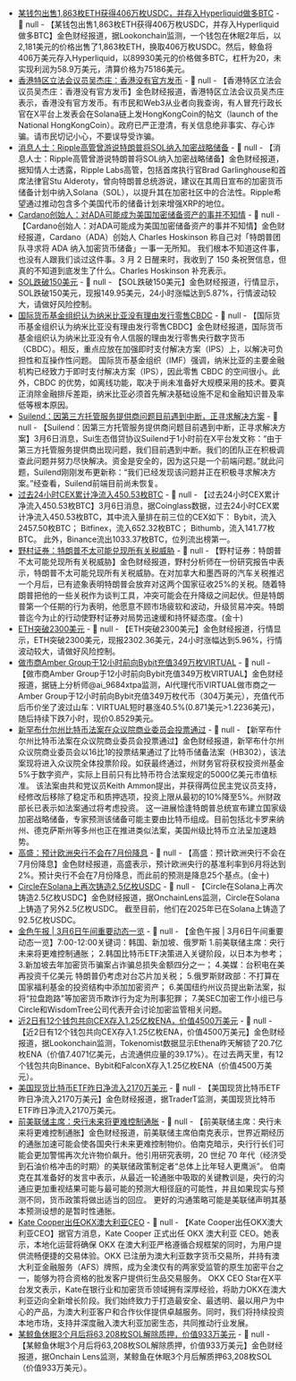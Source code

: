 - [某钱包出售1,863枚ETH获得406万枚USDC，并存入Hyperliquid做多BTC](https://x.com/lookonchain/status/1897536108143181824) - 📰 null - 【某钱包出售1,863枚ETH获得406万枚USDC，并存入Hyperliquid做多BTC】金色财经报道，据Lookonchain监测，一个钱包在休眠2年后，以2,181美元的价格出售了1,863枚ETH，换取406万枚USDC。然后，鲸鱼将406万美元存入Hyperliquid，以89930美元的价格做多BTC，杠杆为20，未实现利润为58.9万美元，清算价格为75186美元。
- [香港特区立法会议员吴杰庄：香港没有官方发币](https://x.com/Johnny_nkc/status/1897531281266893021) - 📰 null - 【香港特区立法会议员吴杰庄：香港没有官方发币】金色财经报道，香港特区立法会议员吴杰庄表示，香港没有官方发币。有市民和Web3从业者向我查询，有人冒充行政长官在X平台上发表会在Solana链上发HongKongCoin的帖文（launch of the National HongKongCoin）。政府已严正澄清，有关信息绝非事实、存心诈骗。请市民切记小心，不要误导受诈骗。
- [消息人士：Ripple高管曾游说特朗普将SOL纳入加密战略储备](https://unchainedcrypto.com/how-did-ripple-sell-trump-on-xrp-in-a-crypto-reserve-by-pushing-for-solana/) - 📰 null - 【消息人士：Ripple高管曾游说特朗普将SOL纳入加密战略储备】金色财经报道，据知情人士透露，Ripple Labs高管，包括首席执行官Brad Garlinghouse和首席法律官Stu Alderoty，曾向特朗普总统游说，建议在其周日宣布的加密货币储备计划中纳入Solana（SOL），以提升其在加密社区中的合法性。Ripple希望通过推动包含多个美国代币的储备计划来增强XRP的地位。
- [Cardano创始人：对ADA可能成为美国加密储备资产的事并不知情](https://cointelegraph.com/news/cardano-hoskinson-knew-nothing-ada-being-selected-us-reserve) - 📰 null - 【Cardano创始人：对ADA可能成为美国加密储备资产的事并不知情】金色财经报道，Cardano（ADA）创始人 Charles Hoskinson 称自己对「特朗普团队寻求将 ADA 纳入加密货币储备」一事一无所知。 
我们根本不知道这件事，也没有人跟我们谈过这件事。3 月 2 日醒来时，我收到了 150 条祝贺信息，但真的不知道到底发生了什么。Charles Hoskinson 补充表示。
- [SOL跌破150美元]() - 📰 null - 【SOL跌破150美元】金色财经报道，行情显示，SOL跌破150美元，现报149.95美元，24小时涨幅达到5.87%，行情波动较大，请做好风险控制。
- [国际货币基金组织认为纳米比亚没有理由发行零售CBDC]() - 📰 null - 【国际货币基金组织认为纳米比亚没有理由发行零售CBDC】金色财经报道，国际货币基金组织认为纳米比亚没有令人信服的理由发行零售央行数字货币（CBDC）。相反，重点应放在加强即时支付解决方案（IPS）上，以解决可负担性和互操作性问题。 
国际货币基金组织（IMF）强调，纳米比亚的主要金融机构已经致力于即时支付解决方案（IPS），因此零售 CBDC 的空间很小。此外，CBDC 的优势，如离线功能，取决于尚未准备好大规模采用的技术。要真正消除金融排斥差距，纳米比亚必须首先解决基础设施不足和金融知识普及率低等根本原因。
- [Suilend：因第三方托管服务提供商问题目前遇到中断，正寻求解决方案](https://x.com/suilendprotocol/status/1897516624741326864) - 📰 null - 【Suilend：因第三方托管服务提供商问题目前遇到中断，正寻求解决方案】3月6日消息，Sui生态借贷协议Suilend于1小时前在X平台发文称：“由于第三方托管服务提供商出现问题，我们目前遇到中断。我们的团队正在积极调查此问题并努力尽快解决。资金是安全的，因为这只是一个前端问题。”就此问题，Suilend刚刚发布更新称：“我们已经发现该问题并正在积极寻求解决方案。”经查看，Suilend前端目前尚未恢复。
- [过去24小时CEX累计净流入450.53枚BTC]() - 📰 null - 【过去24小时CEX累计净流入450.53枚BTC】3月6日消息，据Coinglass数据，过去24小时CEX累计净流入450.53枚BTC，其中流入量排在前三位的CEX如下： 
Bybit，流入2457.50枚BTC； 
Bitfinex，流入652.32枚BTC； 
Bithumb，流入141.77枚BTC。 
此外，Binance流出1033.37枚BTC，位列流出榜第一。
- [野村证券：特朗普不太可能兑现所有关税威胁]() - 📰 null - 【野村证券：特朗普不太可能兑现所有关税威胁】金色财经报道，野村分析师在一份研究报告中表示，特朗普不太可能兑现所有关税威胁。在对加拿大和墨西哥的汽车关税推迟一个月后，已有迹象表明特朗普会放弃对这两个国家征收25%的关税。随着特朗普把他的一些关税作为谈判工具，冲突可能会在升降级之间起伏。但是特朗普第一个任期的行为表明，他愿意不顾市场疲软和波动，升级贸易冲突。特朗普迄今为止的行动使野村证券对局势迅速缓和持怀疑态度。(金十)
- [ETH突破2300美元]() - 📰 null - 【ETH突破2300美元】金色财经报道，行情显示，ETH突破2300美元，现报2302.36美元，24小时涨幅达到5.96%，行情波动较大，请做好风险控制。
- [做市商Amber Group于12小时前向Bybit充值349万枚VIRTUAL](https://x.com/ai_9684xtpa/status/1897506421471867274) - 📰 null - 【做市商Amber Group于12小时前向Bybit充值349万枚VIRTUAL】金色财经报道，据链上分析师@ai_9684xtpa监测，AI代理代币VIRTUAL做市商之一Amber Group于12小时前向Bybit充值349万枚代币（304万美元），充值代币后币价坐了波过山车：VIRTUAL短时暴涨40.5%(0.871美元>1.2236美元)，随后持续下跌7小时，现价0.8529美元。
- [新罕布什尔州比特币法案在众议院商业委员会投票通过](https://cointelegraph.com/news/new-hampshires-bitcoin-bill-passes-through-house-committee) - 📰 null - 【新罕布什尔州比特币法案在众议院商业委员会投票通过】金色财经报道，新罕布什尔州众议院商业委员会以16比1的投票结果通过了比特币储备法案（HB302），该法案现将进入众议院全体投票阶段。如获最终通过，州财务官将获权投资州基金 5%于数字资产，实际上目前只有比特币符合法案规定的5000亿美元市值标准。 
该法案由共和党议员Keith Ammon提出，并获得两位民主党议员支持，经修改后移除了稳定币和质押选项，投资上限从最初的10%降至5%。州财政部长已表示如法案通过将考虑投资。 
这一进展恰逢特朗普总统宣布建立国家级加密战略储备，专家预测该储备可能主要由比特币组成。目前包括北卡罗来纳州、德克萨斯州等多州也正在推进类似法案，美国州级比特币立法呈加速趋势。
- [高盛：预计欧洲央行不会在7月份降息]() - 📰 null - 【高盛：预计欧洲央行不会在7月份降息】金色财经报道，高盛表示，预计欧洲央行的基准利率到6月将达到2%。预计央行不会在7月份降息，而此前的预测是降息25个基点。(金十)
- [Circle在Solana上再次铸造2.5亿枚USDC](https://x.com/OnchainLens/status/1897498075100479713) - 📰 null - 【Circle在Solana上再次铸造2.5亿枚USDC】金色财经报道，据OnchainLens监测，Circle在Solana上铸造了另外2.5亿枚USDC。 
截至目前，他们在2025年已在Solana上铸造了92.5亿枚USDC。
- [金色午报 | 3月6日午间重要动态一览]() - 📰 null - 【金色午报 | 3月6日午间重要动态一览】7:00-12:00关键词：韩国、新加坡、俄罗斯 
1.前美联储主席：央行未来将更难控制通胀； 
2.韩国比特币ETF决策进入关键阶段，以日本为参考； 
3.新加坡去年加密货币骗案占诈骗总损失金额四分之一； 
4.美媒：台积电在美再投资千亿美元 特朗普仍考虑对台芯片加关税； 
5.俄罗斯财政部：不打算在国家福利基金的投资结构中添加加密资产； 
6.美国纽约州议员提出新法案，拟将“拉盘跑路"等加密货币欺诈行为定为刑事犯罪； 
7.美SEC加密工作小组已与Circle和WisdomTree公司代表开会讨论加密监管相关问题。
- [近2日有12个钱包共向CEX存入1.25亿枚ENA，价值4500万美元](https://x.com/lookonchain/status/1897492055112261846) - 📰 null - 【近2日有12个钱包共向CEX存入1.25亿枚ENA，价值4500万美元】金色财经报道，据Lookonchain监测，Tokenomist数据显示Ethena昨天解锁了20.7亿枚ENA（价值7.4071亿美元，占流通供应量的39.17%）。在过去两天里，有12个钱包共向Binance、Bybit和FalconX存入1.25亿枚ENA（价值4500万美元）。
- [美国现货比特币ETF昨日净流入2170万美元]() - 📰 null - 【美国现货比特币ETF昨日净流入2170万美元】金色财经报道，据TraderT监测，美国现货比特币ETF昨日净流入2170万美元。
- [前美联储主席：央行未来将更难控制通胀](https://xnews.jin10.com/details/166002) - 📰 null - 【前美联储主席：央行未来将更难控制通胀】金色财经报道，前美联储主席伯南克表示，世界近期经历的通胀加速可能会使各国央行未来更难控制物价。伯南克暗示，央行行长们可能会更加警惕再次允许物价飙升。他引用研究表明，20 世纪 70 年代（经济受到石油价格冲击的时期）的美联储政策制定者“总体上比年轻人更鹰派”。 
伯南克在其准备好的发言中表示，从最近一轮通胀中吸取的关键教训是，央行的沟通应更加重视结果可能与最可能的预测大相径庭的可能性，并且如果现实与预测不同，货币政策将做出适当的回应。 
更好的沟通策略可能是美联储声明其基本预测设想的是暂时性通胀。
- [Kate Cooper出任OKX澳大利亚CEO](https://x.com/kate_cooper/status/1897395444701126911) - 📰 null - 【Kate Cooper出任OKX澳大利亚CEO】据官方消息，Kate Cooper 正式出任 OKX 澳大利亚 CEO。她表示，本地化运营将确保 OKX 在澳大利亚严格遵循合规框架的同时，为用户提供流畅便捷的交易体验。OKX 已注册为澳大利亚数字货币交易所，并持有澳大利亚金融服务（AFS）牌照，成为全澳仅有的两家受监管的原生加密平台之一，能够为符合资格的批发客户提供衍生品交易服务。 
OKX CEO Star在X平台发文表示，Kate在银行业和加密货币领域拥有深厚经验，将助力OKX在澳大利亚迈向全新增长阶段。我们始终致力于打造最安全、最透明、最以用户为中心的产品，为澳大利亚客户和合作伙伴提供卓越服务。同时，我们将持续投资本地市场，支持并深度融入澳大利亚加密生态，共同推动行业发展。
- [某鲸鱼休眠3个月后将63,208枚SOL解除质押，价值933万美元](https://x.com/OnchainLens/status/1897483040986939727) - 📰 null - 【某鲸鱼休眠3个月后将63,208枚SOL解除质押，价值933万美元】金色财经报道，据Onchain Lens监测，某鲸鱼在休眠3个月后解质押63,208枚SOL（价值933万美元）。
